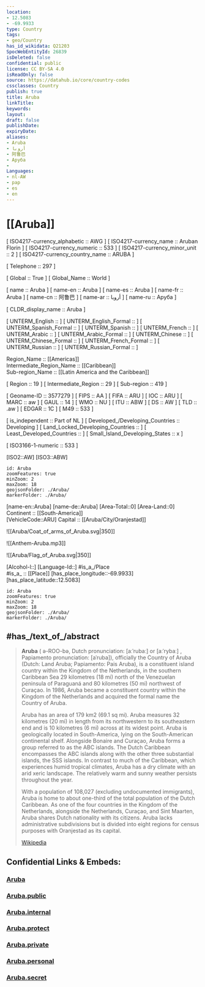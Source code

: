 ```yaml
---
location:
- 12.5083
- -69.9933
type: Country
tags:
- geo/Country
has_id_wikidata: Q21203 
SpocWebEntityId: 26839
isDeleted: false
confidential: public
license: CC BY-SA 4.0
isReadOnly: false
source: https://datahub.io/core/country-codes
cssclasses: Country
publish: true
title: Aruba
linkTitle: 
keywords: 
layout: 
draft: false
publishDate: 
expiryDate: 
aliases:
- Aruba
- أروبا
- 阿鲁巴
- Аруба
- 
Languages:
- nl-AW
- pap
- es
- en
---
```


# [[Aruba]] 

[	ISO4217-currency_alphabetic	 :: AWG ] 
[	ISO4217-currency_name	 :: Aruban Florin ] 
[	ISO4217-currency_numeric	 :: 533 ] 
[	ISO4217-currency_minor_unit	 :: 2 ] 
[	ISO4217-currency_country_name	 :: ARUBA ] 

[	Telephone	 :: 297 ] 

[	Global	 :: True ] 
[	Global_Name	 :: World ] 

[	name	 :: Aruba ] 
[	name-en	 :: Aruba ] 
[	name-es	 :: Aruba ] 
[	name-fr	 :: Aruba ] 
[	name-cn	 :: 阿鲁巴 ] 
[	name-ar	 :: أروبا ] 
[	name-ru	 :: Аруба ] 

[	CLDR_display_name	 :: Aruba ] 

[	UNTERM_English	 ::  ] 
[	UNTERM_English_Formal	 ::  ] 
[	UNTERM_Spanish_Formal	 ::  ] 
[	UNTERM_Spanish	 ::  ] 
[	UNTERM_French	 ::  ] 
[	UNTERM_Arabic	 ::  ] 
[	UNTERM_Arabic_Formal	 ::  ] 
[	UNTERM_Chinese	 ::  ] 
[	UNTERM_Chinese_Formal	 ::  ] 
[	UNTERM_French_Formal	 ::  ] 
[	UNTERM_Russian	 ::  ] 
[	UNTERM_Russian_Formal	 ::  ] 

Region_Name ::  [[Americas]]  
Intermediate_Region_Name ::  [[Caribbean]]  
Sub-region_Name ::  [[Latin America and the Caribbean]] 

[	Region	 :: 19 ] 
[	Intermediate_Region	 :: 29 ] 
[	Sub-region	 :: 419 ] 

[	Geoname-ID	 :: 3577279 ] 
[	FIPS	 :: AA ] 
[	FIFA	 :: ARU ] 
[	IOC	 :: ARU ] 
[	MARC	 :: aw ] 
[	GAUL	 :: 14 ] 
[	WMO	 :: NU ] 
[	ITU	 :: ABW ] 
[	DS	 :: AW ] 
[	TLD	 :: .aw ] 
[	EDGAR	 :: 1C ] 
[	M49	 :: 533 ] 

[	is_independent	 :: Part of NL ] 
[	Developed_/Developing_Countries	 :: Developing ] 
[	Land_Locked_Developing_Countries	 ::  ] 
[	Least_Developed_Countries	 ::  ] 
[	Small_Island_Developing_States	 :: x ] 

[	ISO3166-1-numeric	 :: 533 ] 



[ISO2::AW] 
[ISO3::ABW] 
```leaflet
id: Aruba
zoomFeatures: true 
minZoom: 2 
maxZoom: 18
geojsonFolder: ./Aruba/
markerFolder: ./Aruba/
```

[name-en::Aruba] 
[name-de::Aruba] 
[Area-Total::0] 
[Area-Land::0] 
Continent :: [[South-America]]  
[VehicleCode::ARU] 
Capital :: [[Aruba/City/Oranjestad]]  

![[Aruba/Coat_of_arms_of_Aruba.svg|350]] 

![[Anthem-Aruba.mp3]] 

![[Aruba/Flag_of_Aruba.svg|350]] 

[Alcohol-l::] 
[Language-Id::] 
#is_a_/Place  
#is_a_ :: [[Place]] 
[has_place_longitude::-69.9933] 
[has_place_latitude::12.5083] 

```leaflet
id: Aruba
zoomFeatures: true 
minZoom: 2 
maxZoom: 18
geojsonFolder: ./Aruba/
markerFolder: ./Aruba/
```


## #has_/text_of_/abstract 

> **Aruba** ( ə-ROO-bə, Dutch pronunciation: [aːˈrubaː] or [aːˈrybaː] , Papiamento pronunciation: [aˈruba]), officially the Country of Aruba (Dutch: Land Aruba; Papiamento: Pais Aruba), is a constituent island country within the Kingdom of the Netherlands, in the southern Caribbean Sea 29 kilometres (18 mi) north of the Venezuelan peninsula of Paraguaná and 80 kilometres (50 mi) northwest of Curaçao. In 1986, Aruba became a constituent country within the Kingdom of the Netherlands and acquired the formal name the Country of Aruba.
>
> Aruba has an area of 179 km2 (69.1 sq mi). Aruba measures 32 kilometres (20 mi) in length from its northwestern to its southeastern end and is 10 kilometres (6 mi) across at its widest point. Aruba is geologically located in South-America, lying on the South-American continental shelf. Alongside Bonaire and Curaçao, Aruba forms a group referred to as the ABC islands. The Dutch Caribbean encompasses the ABC islands along with the other three substantial islands, the SSS islands. In contrast to much of the Caribbean, which experiences humid tropical climates, Aruba has a dry climate with an arid xeric landscape. The relatively warm and sunny weather persists throughout the year.
>
> With a population of 108,027 (excluding undocumented immigrants), Aruba is home to about one-third of the total population of the Dutch Caribbean. As one of the four countries in the Kingdom of the Netherlands, alongside the Netherlands, Curaçao, and Sint Maarten, Aruba shares Dutch nationality with its citizens. Aruba lacks administrative subdivisions but is divided into eight regions for census purposes with Oranjestad as its capital.
>
> [Wikipedia](https://en.wikipedia.org/wiki/Aruba)


## Confidential Links & Embeds: 

### [Aruba](/_Standards/Earth/Continent/America~Caribbean/Aruba.md) 

### [Aruba.public](/_public/Earth/Continent/America~Caribbean/Aruba.public.md) 

### [Aruba.internal](/_internal/Earth/Continent/America~Caribbean/Aruba.internal.md) 

### [Aruba.protect](/_protect/Earth/Continent/America~Caribbean/Aruba.protect.md) 

### [Aruba.private](/_private/Earth/Continent/America~Caribbean/Aruba.private.md) 

### [Aruba.personal](/_personal/Earth/Continent/America~Caribbean/Aruba.personal.md) 

### [Aruba.secret](/_secret/Earth/Continent/America~Caribbean/Aruba.secret.md)

